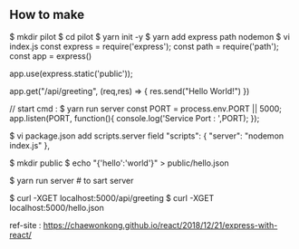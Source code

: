 ## How to make

$ mkdir pilot
$ cd pilot
$ yarn init -y
$ yarn add express path nodemon
$ vi index.js
const express = require('express');
const path = require('path');
const app = express()

app.use(express.static('public'));

app.get("/api/greeting", (req,res) => {
  res.send("Hello World!")
})

// start cmd : $ yarn run server
const PORT = process.env.PORT || 5000;
app.listen(PORT, function(){
    console.log('Service Port : ',PORT);
});

$ vi package.json
add scripts.server field
  "scripts": {
    "server": "nodemon index.js"
  },

$ mkdir public
$ echo "{'hello':'world'}" > public/hello.json

$ yarn run server # to sart server

$ curl -XGET localhost:5000/api/greeting
$ curl -XGET localhost:5000/hello.json

ref-site : https://chaewonkong.github.io/react/2018/12/21/express-with-react/
